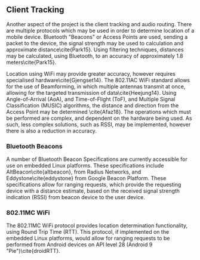## Client Tracking

Another aspect of the project is the client tracking and audio routing. There are
multiple protocols which may be used in order to determine location of a mobile
device. Bluetooth "Beacons" or Access Points are used, sending a packet to the device,
the signal strength may be used to calculation and approximate distance\cite{Park15}.
Using filtering techniques, distances may be calculated, using Bluetooth, to an
accuracy of approximately 1.8 meters\cite{Park15}.

Location using WiFi may provide greater accuracy, however requires specialised
hardware\cite{Gjengset14}. The 802.11AC WiFi standard allows for the use of Beamforming,
in which multiple antennas transmit at once, allowing for the targeted transmission of
data\cite{Heejung14}. Using Angle-of-Arrival (AoA), and Time-of-Flight (ToF), and Multiple
Signal Classification (MUSIC) algorithms, the distance and direction from
the Access Point may be determined \cite{Afaz18}. The operations which must be
performed are complex, and dependent on the hardware being used. As such,
less complex solutions, such as RSSI, may be implemented, however there is
also a reduction in accuracy.

### Bluetooth Beacons

A number of Bluetooth Beacon Specifications are currently accessible for use on
embedded Linux platforms. These specifications include AltBeacon\cite{altbeacon}, from Radius
Networks, and Eddystone\cite{eddystone} from Google Beacon Platform. These specifications allow
for ranging requests, which provide the requesting device with a distance
estimate, based on the received signal strength indication (RSSI) from beacon device to
the user device.

### 802.11MC WiFi

The 802.11MC WiFi protocol provides location determination functionality, using
Round Trip Time (RTT). This protocol, if implemented on the embedded Linux
platforms, would allow for ranging requests to be performed from Android devices
on API level 28 (Android 9 "Pie")\cite{droidRTT}.
